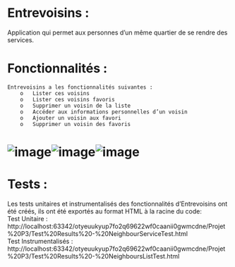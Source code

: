 # Entrevoisins :
Application qui permet aux personnes d’un même quartier de se rendre des services.

# Fonctionnalités :
	Entrevoisins a les fonctionnalités suivantes : 
        o	Lister ces voisins
        o	Lister ces voisins favoris
        o	Supprimer un voisin de la liste
        o	Accéder aux informations personnelles d’un voisin
        o	Ajouter un voisin aux favori
        o	Supprimer un voisin des favoris
        
# ![image](https://user-images.githubusercontent.com/80514217/117644573-e70da880-b189-11eb-8123-cca65a06462a.png)![image](https://user-images.githubusercontent.com/80514217/117644616-f2f96a80-b189-11eb-9c3c-0c6cccb0f6ee.png)![image](https://user-images.githubusercontent.com/80514217/117644641-fab90f00-b189-11eb-93c5-27a4524d6090.png)
 
# Tests :
Les tests unitaires et instrumentalisés des fonctionnalités d’Entrevoisins ont été créés, ils ont été exportés au format HTML à la racine du code:                          
Test Unitaire : http://localhost:63342/otyeuukyup7fo2q69622wf0caanii0gwmcdne/Projet%20P3/Test%20Results%20-%20NeighbourServiceTest.html                                     
Test Instrumentalisés : http://localhost:63342/otyeuukyup7fo2q69622wf0caanii0gwmcdne/Projet%20P3/Test%20Results%20-%20NeighboursListTest.html
